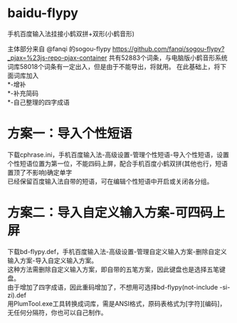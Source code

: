 # baidu-flypy
手机百度输入法挂接小鹤双拼+双形(小鹤音形)

主体部分来自 @fanqi 的sogou-flypy https://github.com/fanqi/sogou-flypy?_pjax=%23js-repo-pjax-container 共有52883个词条，与电脑版小鹤音形系统词库58018个词条有一定出入，但是由于不能导出，将就用。
在此基础上，将下面词库加入  
*-增补  
*-补充简码  
*-自己整理的四字成语  
# 方案一：导入个性短语
下载cphrase.ini，手机百度输入法-高级设置-管理个性短语-导入个性短语，设置个性短语位置为第一位，不能四码上屏，配合手机百度小鹤双拼(其他也行，短语置顶了不影响)确定单字  
已经保留百度输入法自带的短语，可在编辑个性短语中开启或关闭各分组。

# 方案二：导入自定义输入方案-可四码上屏

下载bd-flypy.def，手机百度输入法-高级设置-管理自定义输入方案-删除自定义输入方案-导入自定义输入方案。  
这种方法需删除自定义输入方案，即自带的五笔方案，因此键盘也是选择五笔键盘。  
由于增加了四字成语，因此重码增加了，不想用可选择bd-flypy(not-include -si-zi).def  
用PlumTool.exe工具转换成词库，需是ANSI格式，原码表格式为[字符][编码]，无任何分隔符，你也可以自己制作。  




